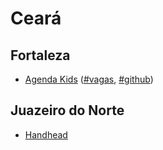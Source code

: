 # Ceará

## Fortaleza
* [Agenda Kids](https://agendakidsdigital.com/) ([#vagas](https://github.com/agendakids/vagas), [#github](https://github.com/agendakids))

## Juazeiro do Norte
* [Handhead](http://handhead.com.br/)
